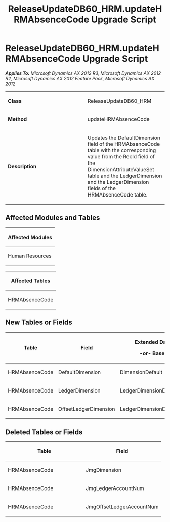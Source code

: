 ﻿---
title: ReleaseUpdateDB60_HRM.updateHRMAbsenceCode Upgrade Script
TOCTitle: ReleaseUpdateDB60_HRM.updateHRMAbsenceCode Upgrade Script
ms:assetid: ee67c8fa-3102-3eb9-c9b5-15363858fcb3
ms:mtpsurl: https://msdn.microsoft.com/en-us/library/JJ720016(v=AX.60)
ms:contentKeyID: 49712068
ms.date: 05/18/2015
mtps_version: v=AX.60
---

# ReleaseUpdateDB60\_HRM.updateHRMAbsenceCode Upgrade Script 


_**Applies To:** Microsoft Dynamics AX 2012 R3, Microsoft Dynamics AX 2012 R2, Microsoft Dynamics AX 2012 Feature Pack, Microsoft Dynamics AX 2012_

<table>
<colgroup>
<col style="width: 50%" />
<col style="width: 50%" />
</colgroup>
<tbody>
<tr class="odd">
<td><p><strong>Class</strong></p></td>
<td><p>ReleaseUpdateDB60_HRM</p></td>
</tr>
<tr class="even">
<td><p><strong>Method</strong></p></td>
<td><p>updateHRMAbsenceCode</p></td>
</tr>
<tr class="odd">
<td><p><strong>Description</strong></p></td>
<td><p>Updates the DefaultDimension field of the HRMAbsenceCode table with the corresponding value from the RecId field of the DimensionAttributeValueSet table and the LedgerDimension and the LedgerDimension fields of the HRMAbsenceCode table.</p></td>
</tr>
</tbody>
</table>


## Affected Modules and Tables

<table>
<colgroup>
<col style="width: 100%" />
</colgroup>
<thead>
<tr class="header">
<th><p>Affected Modules</p></th>
</tr>
</thead>
<tbody>
<tr class="odd">
<td><p>Human Resources</p></td>
</tr>
</tbody>
</table>


<table>
<colgroup>
<col style="width: 100%" />
</colgroup>
<thead>
<tr class="header">
<th><p>Affected Tables</p></th>
</tr>
</thead>
<tbody>
<tr class="odd">
<td><p>HRMAbsenceCode</p></td>
</tr>
</tbody>
</table>


## New Tables or Fields

<table>
<colgroup>
<col style="width: 33%" />
<col style="width: 33%" />
<col style="width: 33%" />
</colgroup>
<thead>
<tr class="header">
<th><p>Table</p></th>
<th><p>Field</p></th>
<th><p>Extended Data Type</p>
<p>-or- Base Enum</p></th>
</tr>
</thead>
<tbody>
<tr class="odd">
<td><p>HRMAbsenceCode</p></td>
<td><p>DefaultDimension</p></td>
<td><p>DimensionDefault</p></td>
</tr>
<tr class="even">
<td><p>HRMAbsenceCode</p></td>
<td><p>LedgerDimension</p></td>
<td><p>LedgerDimensionDefaultAccount</p></td>
</tr>
<tr class="odd">
<td><p>HRMAbsenceCode</p></td>
<td><p>OffsetLedgerDimension</p></td>
<td><p>LedgerDimensionDefaultAccount</p></td>
</tr>
</tbody>
</table>


## Deleted Tables or Fields

<table>
<colgroup>
<col style="width: 50%" />
<col style="width: 50%" />
</colgroup>
<thead>
<tr class="header">
<th><p>Table</p></th>
<th><p>Field</p></th>
</tr>
</thead>
<tbody>
<tr class="odd">
<td><p>HRMAbsenceCode</p></td>
<td><p>JmgDimension</p></td>
</tr>
<tr class="even">
<td><p>HRMAbsenceCode</p></td>
<td><p>JmgLedgerAccountNum</p></td>
</tr>
<tr class="odd">
<td><p>HRMAbsenceCode</p></td>
<td><p>JmgOffsetLedgerAccountNum</p></td>
</tr>
</tbody>
</table>

  


